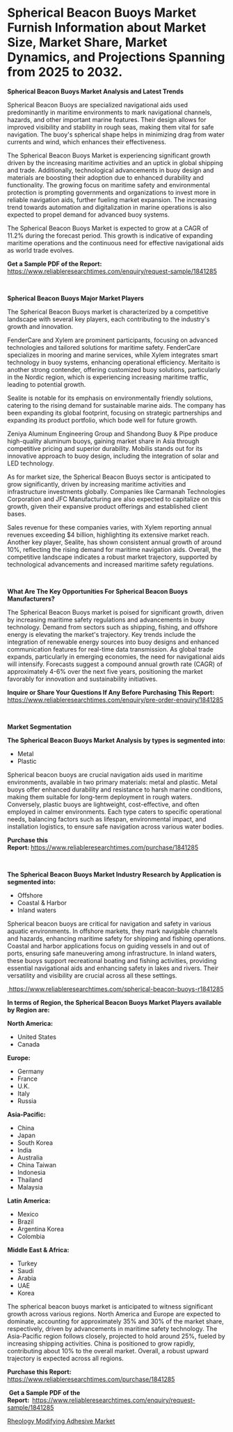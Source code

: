 <p><h1>Spherical Beacon Buoys Market Furnish Information about Market Size, Market Share, Market Dynamics, and Projections Spanning from 2025 to 2032.</h1></p><p><strong>Spherical Beacon Buoys Market Analysis and Latest Trends</strong></p>
<p><p>Spherical Beacon Buoys are specialized navigational aids used predominantly in maritime environments to mark navigational channels, hazards, and other important marine features. Their design allows for improved visibility and stability in rough seas, making them vital for safe navigation. The buoy's spherical shape helps in minimizing drag from water currents and wind, which enhances their effectiveness.</p><p>The Spherical Beacon Buoys Market is experiencing significant growth driven by the increasing maritime activities and an uptick in global shipping and trade. Additionally, technological advancements in buoy design and materials are boosting their adoption due to enhanced durability and functionality. The growing focus on maritime safety and environmental protection is prompting governments and organizations to invest more in reliable navigation aids, further fueling market expansion. The increasing trend towards automation and digitalization in marine operations is also expected to propel demand for advanced buoy systems.</p><p>The Spherical Beacon Buoys Market is expected to grow at a CAGR of 11.2% during the forecast period. This growth is indicative of expanding maritime operations and the continuous need for effective navigational aids as world trade evolves.</p></p>
<p><strong>Get a Sample PDF of the Report:&nbsp;</strong> <a href="https://www.reliableresearchtimes.com/enquiry/request-sample/1841285?utm_campaign=2263&utm_medium=2&utm_source=Github&utm_content=ia&utm_term=28022025&utm_id=spherical-beacon-buoys">https://www.reliableresearchtimes.com/enquiry/request-sample/1841285</a></p>
<p>&nbsp;</p>
<p><strong>Spherical Beacon Buoys Major Market Players</strong></p>
<p><p>The Spherical Beacon Buoys market is characterized by a competitive landscape with several key players, each contributing to the industry's growth and innovation. </p><p>FenderCare and Xylem are prominent participants, focusing on advanced technologies and tailored solutions for maritime safety. FenderCare specializes in mooring and marine services, while Xylem integrates smart technology in buoy systems, enhancing operational efficiency. Meritaito is another strong contender, offering customized buoy solutions, particularly in the Nordic region, which is experiencing increasing maritime traffic, leading to potential growth.</p><p>Sealite is notable for its emphasis on environmentally friendly solutions, catering to the rising demand for sustainable marine aids. The company has been expanding its global footprint, focusing on strategic partnerships and expanding its product portfolio, which bode well for future growth.</p><p>Zeniya Aluminum Engineering Group and Shandong Buoy & Pipe produce high-quality aluminum buoys, gaining market share in Asia through competitive pricing and superior durability. Mobilis stands out for its innovative approach to buoy design, including the integration of solar and LED technology.</p><p>As for market size, the Spherical Beacon Buoys sector is anticipated to grow significantly, driven by increasing maritime activities and infrastructure investments globally. Companies like Carmanah Technologies Corporation and JFC Manufacturing are also expected to capitalize on this growth, given their expansive product offerings and established client bases.</p><p>Sales revenue for these companies varies, with Xylem reporting annual revenues exceeding $4 billion, highlighting its extensive market reach. Another key player, Sealite, has shown consistent annual growth of around 10%, reflecting the rising demand for maritime navigation aids. Overall, the competitive landscape indicates a robust market trajectory, supported by technological advancements and increased maritime safety regulations.</p></p>
<p>&nbsp;</p>
<p><strong>What Are The Key Opportunities For Spherical Beacon Buoys Manufacturers?</strong></p>
<p><p>The Spherical Beacon Buoys market is poised for significant growth, driven by increasing maritime safety regulations and advancements in buoy technology. Demand from sectors such as shipping, fishing, and offshore energy is elevating the market's trajectory. Key trends include the integration of renewable energy sources into buoy designs and enhanced communication features for real-time data transmission. As global trade expands, particularly in emerging economies, the need for navigational aids will intensify. Forecasts suggest a compound annual growth rate (CAGR) of approximately 4-6% over the next five years, positioning the market favorably for innovation and sustainability initiatives.</p></p>
<p><strong>Inquire or Share Your Questions If Any Before Purchasing This Report:</strong> <a href="https://www.reliableresearchtimes.com/enquiry/pre-order-enquiry/1841285?utm_campaign=2263&utm_medium=2&utm_source=Github&utm_content=ia&utm_term=28022025&utm_id=spherical-beacon-buoys">https://www.reliableresearchtimes.com/enquiry/pre-order-enquiry/1841285</a></p>
<p>&nbsp;</p>
<p><strong>Market Segmentation</strong></p>
<p><strong>The Spherical Beacon Buoys Market Analysis by types is segmented into:</strong></p>
<p><ul><li>Metal</li><li>Plastic</li></ul></p>
<p><p>Spherical beacon buoys are crucial navigation aids used in maritime environments, available in two primary materials: metal and plastic. Metal buoys offer enhanced durability and resistance to harsh marine conditions, making them suitable for long-term deployment in rough waters. Conversely, plastic buoys are lightweight, cost-effective, and often employed in calmer environments. Each type caters to specific operational needs, balancing factors such as lifespan, environmental impact, and installation logistics, to ensure safe navigation across various water bodies.</p></p>
<p><strong>Purchase this Report:&nbsp;</strong><a href="https://www.reliableresearchtimes.com/purchase/1841285?utm_campaign=2263&utm_medium=2&utm_source=Github&utm_content=ia&utm_term=28022025&utm_id=spherical-beacon-buoys">https://www.reliableresearchtimes.com/purchase/1841285</a></p>
<p>&nbsp;</p>
<p><strong>The Spherical Beacon Buoys Market Industry Research by Application is segmented into:</strong></p>
<p><ul><li>Offshore</li><li>Coastal & Harbor</li><li>Inland waters</li></ul></p>
<p><p>Spherical beacon buoys are critical for navigation and safety in various aquatic environments. In offshore markets, they mark navigable channels and hazards, enhancing maritime safety for shipping and fishing operations. Coastal and harbor applications focus on guiding vessels in and out of ports, ensuring safe maneuvering among infrastructure. In inland waters, these buoys support recreational boating and fishing activities, providing essential navigational aids and enhancing safety in lakes and rivers. Their versatility and visibility are crucial across all these settings.</p></p>
<p><a href="https://www.reliableresearchtimes.com/spherical-beacon-buoys-r1841285?utm_campaign=2263&utm_medium=2&utm_source=Github&utm_content=ia&utm_term=28022025&utm_id=spherical-beacon-buoys">&nbsp;https://www.reliableresearchtimes.com/spherical-beacon-buoys-r1841285</a></p>
<p><strong>In terms of Region, the Spherical Beacon Buoys Market Players available by Region are:</strong></p>
<p>
    <p> <strong> North America: </strong>
        <ul>
            <li>United States</li>
            <li>Canada</li>
        </ul>
        </p> 
    <p> <strong> Europe: </strong>
        <ul>
            <li>Germany</li>
            <li>France</li>
            <li>U.K.</li>
            <li>Italy</li>
            <li>Russia</li>
        </ul>
        </p> 
    <p> <strong> Asia-Pacific: </strong>
        <ul>
            <li>China</li>
            <li>Japan</li>
            <li>South Korea</li>
            <li>India</li>
            <li>Australia</li>
            <li>China Taiwan</li>
            <li>Indonesia</li>
            <li>Thailand</li>
            <li>Malaysia</li>
        </ul>
        </p> 
    <p> <strong> Latin America: </strong>
        <ul>
            <li>Mexico</li>
            <li>Brazil</li>
            <li>Argentina Korea</li>
            <li>Colombia</li>
        </ul>
        </p> 
    <p> <strong> Middle East & Africa: </strong>
        <ul>
            <li>Turkey</li>
            <li>Saudi</li>
            <li>Arabia</li>
            <li>UAE</li>
            <li>Korea</li>
        </ul>
    </p>
    </p>
<p><p>The spherical beacon buoys market is anticipated to witness significant growth across various regions. North America and Europe are expected to dominate, accounting for approximately 35% and 30% of the market share, respectively, driven by advancements in maritime safety technology. The Asia-Pacific region follows closely, projected to hold around 25%, fueled by increasing shipping activities. China is positioned to grow rapidly, contributing about 10% to the overall market. Overall, a robust upward trajectory is expected across all regions.</p></p>
<p><strong>Purchase this Report: </strong><a href="https://www.reliableresearchtimes.com/purchase/1841285?utm_campaign=2263&utm_medium=2&utm_source=Github&utm_content=ia&utm_term=28022025&utm_id=spherical-beacon-buoys">https://www.reliableresearchtimes.com/purchase/1841285</a></p>
<p>&nbsp;<strong>Get a Sample PDF of the Report:&nbsp;&nbsp;</strong><a href="https://www.reliableresearchtimes.com/enquiry/request-sample/1841285?utm_campaign=2263&utm_medium=2&utm_source=Github&utm_content=ia&utm_term=28022025&utm_id=spherical-beacon-buoys">https://www.reliableresearchtimes.com/enquiry/request-sample/1841285</a></p>
<p><strong></strong></p>
<p><p><a href="https://github.com/cobinaydin13/Market-Research-Report-List-1/blob/main/rheology-modifying-adhesive-market.md?utm_campaign=2263&utm_medium=2&utm_source=Github&utm_content=ia&utm_term=28022025&utm_id=spherical-beacon-buoys">Rheology Modifying Adhesive Market</a></p></p>